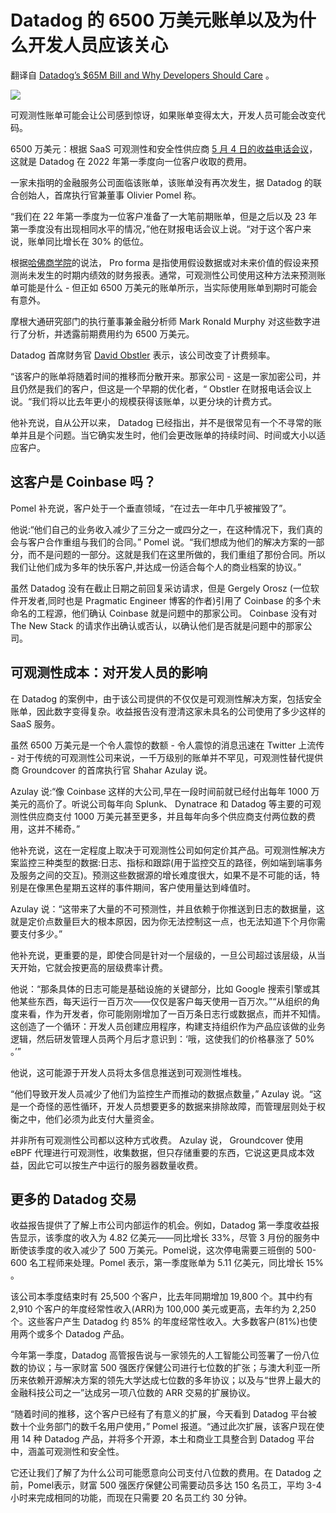 # Datadog 的 6500 万美元账单以及为什么开发人员应该关心

翻译自 [Datadog’s $65M Bill and Why Developers Should Care](https://thenewstack.io/datadogs-65m-bill-and-why-developers-should-care/) 。

![](https://cdn.thenewstack.io/media/2023/05/2f20321a-pexels-andrea-piacquadio-3769697-1024x683.jpg)

可观测性账单可能会让公司感到惊讶，如果账单变得太大，开发人员可能会改变代码。

6500 万美元：根据 SaaS 可观测性和安全性供应商 [5 月 4 日的收益电话会议](https://investors.datadoghq.com/static-files/18234a4f-04f9-4a9f-9679-668cd672fb7b)，这就是 Datadog 在 2022 年第一季度向一位客户收取的费用。

一家未指明的金融服务公司面临该账单，该账单没有再次发生，据 Datadog 的联合创始人，首席执行官兼董事 Olivier Pomel 称。

“我们在 22 年第一季度为一位客户准备了一大笔前期账单，但是之后以及 23 年第一季度没有出现相同水平的情况，”他在财报电话会议上说。“对于这个客户来说，账单同比增长在 30% 的低位。

根据[哈佛商学院](https://online.hbs.edu/blog/post/pro-forma-financial-statements#:~:text=A%20pro%20forma%20financial%20statement%20leverages%20hypothetical%20data%20or%20assumptions,statements%20forecasted%20for%20future%20periods)的说法， Pro forma 是指使用假设数据或对未来价值的假设来预测尚未发生的时期内绩效的财务报表。通常，可观测性公司使用这种方法来预测账单可能是什么 - 但正如 6500 万美元的账单所示，当实际使用账单到期时可能会有意外。

摩根大通研究部门的执行董事兼金融分析师 Mark Ronald Murphy 对这些数字进行了分析，并透露前期费用约为 6500 万美元。

Datadog 首席财务官 [David Obstler](https://www.linkedin.com/in/david-obstler-15a495/) 表示，该公司改变了计费频率。

“该客户的账单将随着时间的推移而分散开来。那家公司 - 这是一家加密公司，并且仍然是我们的客户，但这是一个早期的优化者，“ Obstler 在财报电话会议上说。“我们将以比去年更小的规模获得该账单，以更分块的计费方式。

他补充说，自从公开以来， Datadog 已经指出，并不是很常见有一个不寻常的账单并且是个问题。当它确实发生时，他们会更改账单的持续时间、时间或大小以适应客户。

## 这客户是 Coinbase 吗？

Pomel 补充说，客户处于一个垂直领域，“在过去一年中几乎被摧毁了”。

他说:“他们自己的业务收入减少了三分之一或四分之一，在这种情况下，我们真的会与客户合作重组与我们的合同。” Pomel 说。“我们想成为他们的解决方案的一部分，而不是问题的一部分。这就是我们在这里所做的，我们重组了那份合同。所以我们让他们成为多年的快乐客户,并达成一份适合每个人的商业档案的协议。” 

虽然 Datadog 没有在截止日期之前回复采访请求，但是 Gergely Orosz (一位软件开发者,同时也是 Pragmatic Engineer 博客的作者)引用了 Coinbase 的多个未命名的工程源，他们确认 Coinbase 就是问题中的那家公司。 Coinbase 没有对 The New Stack 的请求作出确认或否认，以确认他们是否就是问题中的那家公司。

## 可观测性成本：对开发人员的影响

在 Datadog 的案例中，由于该公司提供的不仅仅是可观测性解决方案，包括安全账单，因此数字变得复杂。收益报告没有澄清这家未具名的公司使用了多少这样的 SaaS 服务。

虽然 6500 万美元是一个令人震惊的数额 - 令人震惊的消息迅速在 Twitter 上流传 - 对于传统的可观测性公司来说，一千万级别的账单并不罕见，可观测性替代提供商 Groundcover 的首席执行官 Shahar Azulay 说。

Azulay 说:“像 Coinbase 这样的大公司,早在一段时间前就已经付出每年 1000 万美元的高价了。听说公司每年向 Splunk、 Dynatrace 和 Datadog 等主要的可观测性供应商支付 1000 万美元甚至更多，并且每年向多个供应商支付两位数的费用，这并不稀奇。” 

他补充说，这在一定程度上取决于可观测性公司如何定价其产品。可观测性解决方案监控三种类型的数据:日志、指标和跟踪(用于监控交互的路径，例如端到端事务及服务之间的交互)。预测这些数据源的增长难度很大，如果不是不可能的话，特别是在像黑色星期五这样的事件期间，客户使用量达到峰值时。

Azulay 说：“这带来了大量的不可预测性，并且依赖于你推送到日志的数据量，这就是定价点数量巨大的根本原因，因为你无法控制这一点，也无法知道下个月你需要支付多少。”

他补充说，更重要的是，即使合同是针对一个层级的，一旦公司超过该层级，从当天开始，它就会按更高的层级费率计费。

他说：“那条具体的日志可能是基础设施的关键部分，比如 Google 搜索引擎或其他某些东西，每天运行一百万次——仅仅是客户每天使用一百万次。”“从组织的角度来看，作为开发者，你可能刚刚增加了一百万条日志行或数据点，而并不知情。这创造了一个循环：开发人员创建应用程序，构建支持组织作为产品应该做的业务逻辑，然后研发管理人员两个月后才意识到：‘哦，这使我们的价格暴涨了 50% 。’”

他说，这可能源于开发人员将太多信息推送到可观测性堆栈。

“他们导致开发人员减少了他们为监控生产而推动的数据点数量，” Azulay 说。“这是一个奇怪的恶性循环，开发人员想要更多的数据来排除故障，而管理层则处于权衡之中，他们必须为此支付大量资金。

并非所有可观测性公司都以这种方式收费。 Azulay 说， Groundcover 使用 eBPF 代理进行可观测性，收集数据，但只存储重要的东西，它说这更具成本效益，因此它可以按生产中运行的服务器数量收费。

## 更多的 Datadog 交易 

收益报告提供了了解上市公司内部运作的机会。例如，Datadog 第一季度收益报告显示，该季度的收入为 4.82 亿美元——同比增长 33%，尽管 3 月份的服务中断使该季度的收入减少了 500 万美元。Pomel说，这次停电需要三班倒的 500-600 名工程师来处理。Pomel 表示，第一季度账单为 5.11 亿美元，同比增长 15% 。

该公司本季度结束时有 25,500 个客户，比去年同期增加 19,800 个。其中约有 2,910 个客户的年度经常性收入(ARR)为 100,000 美元或更高，去年约为 2,250 个。这些客户产生 Datadog 约 85% 的年度经常性收入。大多数客户(81%)也使用两个或多个 Datadog 产品。

今年第一季度，Datadog 高管报告说与一家领先的人工智能公司签署了一份八位数的协议；与一家财富 500 强医疗保健公司进行七位数的扩张；与澳大利亚一所历来依赖开源解决方案的领先大学达成七位数的多年协议；以及与“世界上最大的金融科技公司之一”达成另一项八位数的 ARR 交易的扩展协议。

“随着时间的推移，这个客户已经有了有意义的扩展，今天看到 Datadog 平台被数十个业务部门的数千名用户使用，” Pomel 报道。“通过此次扩展，该客户现在使用 14 种 Datadog 产品，并将多个开源，本土和商业工具整合到 Datadog 平台中，涵盖可观测性和安全性。

它还让我们了解了为什么公司可能愿意向公司支付八位数的费用。在 Datadog 之前，Pomel表示，财富 500 强医疗保健公司需要动员多达 150 名员工，平均 3-4 小时来完成相同的功能，而现在只需要 20 名员工约 30 分钟。